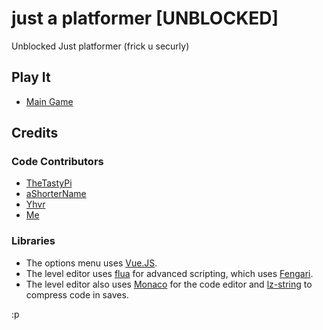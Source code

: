 # just a platformer [UNBLOCKED]

Unblocked Just  platformer (frick u securly)

## Play It

- [Main Game](https://danteandhubble2.github.io/just-a-platformer-unblocked/index.html)

## Credits

### Code Contributors

- [TheTastyPi](https://thetastypi.github.io/)
- [aShorterName](https://github.com/aShorterName)
- [Yhvr](https://yhvr.me/)
- [Me](https://github.com/DanteAndHubble)

### Libraries

- The options menu uses [Vue.JS](https://vuejs.org/).
- The level editor uses [flua](https://github.com/fiatjaf/flua) for advanced scripting, which uses [Fengari](https://fengari.io/).
- The level editor also uses [Monaco](https://github.com/Microsoft/monaco-editor) for the code editor and [lz-string](https://github.com/pieroxy/lz-string/) to compress code in saves.

:p
